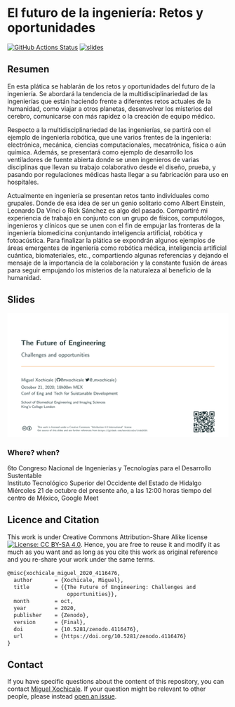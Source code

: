 # El futuro de la ingeniería: Retos y oportunidades
[![GitHub Actions Status](https://github.com/mxochicale/itds2020/workflows/Compiling-TeX/badge.svg)](https://github.com/mxochicale/rrts2020/actions) [![slides](https://img.shields.io/badge/download-slides-blue.svg)](https://github.com/mxochicale/itds2020/blob/generated-pdfs/slides.pdf) 

## Resumen 
En esta plática se hablarán de los retos y oportunidades del futuro de la ingeniería. Se abordará la tendencia de la multidisciplinariedad de las ingenierías que están haciendo frente a diferentes retos actuales de la humanidad, como viajar a otros planetas, desenvolver los misterios del cerebro, comunicarse con más rapidez o la creación de equipo médico.  

Respecto a la multidisciplinariedad de las ingenierías, se partirá con el ejemplo de ingeniería robótica, que une varios frentes de la ingeniería: electrónica, mecánica, ciencias computacionales, mecatrónica, física o aún química. Además, se presentará como ejemplo de desarrollo los ventiladores de fuente abierta donde se unen ingenieros de varias disciplinas que llevan su trabajo colaborativo desde el diseño, prueba, y pasando por regulaciones médicas hasta llegar a su fabricación para uso en hospitales. 

Actualmente en ingeniería se presentan retos tanto individuales como grupales. Donde de esa idea de ser un genio solitario como Albert Einstein, Leonardo Da Vinci o Rick Sánchez es algo del pasado. Compartiré mi experiencia de trabajo en conjunto con un grupo de físicos, computólogos, ingenieros y clínicos que se unen con el fin de empujar las fronteras de la ingeniería biomedicina conjuntando inteligencia artificial, robótica y fotoacústica.
Para finalizar la plática se expondrán algunos ejemplos de áreas emergentes de ingeniería como robótica médica, inteligencia artificial cuántica, biomateriales, etc., compartiendo algunas referencias y dejando el mensaje de la importancia de la colaboración y la constante fusión de áreas para seguir empujando los misterios de la naturaleza al beneficio de la humanidad. 

## Slides
[![gif](slides/gif-slides/slides.gif)](https://github.com/mxochicale/itds2020/blob/generated-pdfs/slides.pdf)

### Where? when?
6to Congreso Nacional de Ingenierías y Tecnologías para el Desarrollo Sustentable  
Instituto Tecnológico Superior del Occidente del Estado de Hidalgo  
Miércoles 21 de octubre del presente año, a las 12:00 horas tiempo del centro de México, 
Google Meet


## Licence and Citation 
This work is under Creative Commons Attribution-Share Alike license [![License: CC BY-SA 4.0](https://licensebuttons.net/l/by-sa/4.0/80x15.png)](https://creativecommons.org/licenses/by-sa/4.0/). Hence, you are free to reuse it and modify it as much as you want and as long as you cite this work as original reference and you re-share your work under the same terms.
```
@misc{xochicale_miguel_2020_4116476,
  author       = {Xochicale, Miguel},
  title        = {{The Future of Engineering: Challenges and 
                   opportunities}},
  month        = oct,
  year         = 2020,
  publisher    = {Zenodo},
  version      = {Final},
  doi          = {10.5281/zenodo.4116476},
  url          = {https://doi.org/10.5281/zenodo.4116476}
}
```

## Contact 
If you have specific questions about the content of this repository, you can contact 
[Miguel Xochicale](mailto:perez.xochicale@gmail.com?subject="[itds2020]"). 
If your question might be relevant to other people, please instead 
[open an issue](https://github.com/mxochicale/itds2020/issues).
